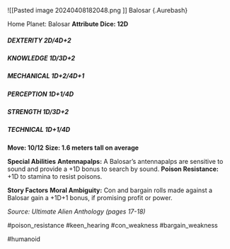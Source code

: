 ![[Pasted image 20240408182048.png ]]
Balosar {.Aurebash}

Home Planet: Balosar
**Attribute Dice: 12D**
##### DEXTERITY 2D/4D+2
##### KNOWLEDGE 1D/3D+2
##### MECHANICAL 1D+2/4D+1
##### PERCEPTION 1D+1/4D
##### STRENGTH 1D/3D+2
##### TECHNICAL 1D+1/4D
**Move: 10/12**
**Size: 1.6 meters tall on average**

**Special Abilities**
**Antennapalps:** A Balosar’s antennapalps are sensitive to sound and provide a +1D bonus to search by sound.
**Poison Resistance:** +1D to stamina to resist poisons.

**Story Factors**
**Moral Ambiguity:** Con and bargain rolls made against a Balosar gain a +1D+1 bonus, if promising profit or power.

*Source: Ultimate Alien Anthology (pages 17-18)*

#poison_resistance #keen_hearing #con_weakness #bargain_weakness

#humanoid 